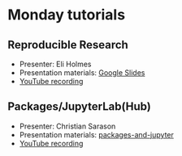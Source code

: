 # Monday tutorials

## Reproducible Research

- Presenter: Eli Holmes
- Presentation materials: [Google Slides](https://docs.google.com/presentation/d/1fWWZpt6PZPtyhBwo_-wX1jife4AGURIZPmZqfIZsA9M/edit?usp=sharing)
- [YouTube recording](https://youtu.be/D0yUw0V6NUg?feature=shared)

## Packages/JupyterLab(Hub)
- Presenter: Christian Sarason
- Presentation materials: [packages-and-jupyter](https://github.com/oceanhackweek/ohw-tutorials/tree/OHW24/us/00-Mon/packages-and-jupyter)
- [YouTube recording](https://youtu.be/rjWtRFXRRko?feature=shared)


